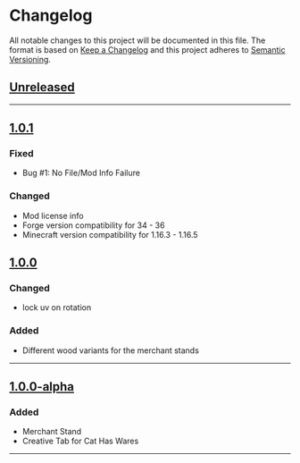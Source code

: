 # Changelog
All notable changes to this project will be documented in this file.
The format is based on [Keep a Changelog][Keep a Changelog] and this project adheres to [Semantic Versioning][Semantic Versioning].

## [Unreleased]

---

## [1.0.1]

### Fixed
- Bug #1: No File/Mod Info Failure

### Changed
- Mod license info
- Forge version compatibility for 34 - 36
- Minecraft version compatibility for 1.16.3 - 1.16.5

## [1.0.0]

### Changed
- lock uv on rotation

### Added
- Different wood variants for the merchant stands

---

## [1.0.0-alpha]

### Added
- Merchant Stand
- Creative Tab for Cat Has Wares

---

<!-- Links -->
[Keep a Changelog]: https://keepachangelog.com/
[Semantic Versioning]: https://semver.org/

<!-- Versions -->
[Unreleased]: https://gitlab.com/rorazoro/cat-has-wares/-/compare/v1.0.1...HEAD
[1.0.1]: https://gitlab.com/rorazoro/cat-has-wares/-/compare/v1.0.0...v1.0.1
[1.0.0]: https://gitlab.com/rorazoro/cat-has-wares/-/compare/v1.0.0-alpha...v1.0.0
[1.0.0-alpha]: https://gitlab.com/rorazoro/cat-has-wares/-/releases/v1.0.0-alpha